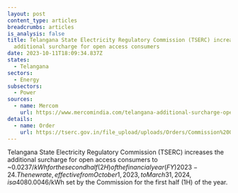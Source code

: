 ```yaml
---
layout: post
content_type: articles
breadcrumbs: articles
is_analysis: false
title: Telangana State Electricity Regulatory Commission (TSERC) increases the
  additional surcharge for open access consumers
date: 2023-10-11T18:09:34.837Z
states:
  - Telangana
sectors:
  - Energy
subsectors:
  - Power
sources:
  - name: Mercom
    url: https://www.mercomindia.com/telangana-additional-surcharge-open-access-%E2%82%B91-98-kwh
details:
  - name: Order
    url: https://tserc.gov.in/file_upload/uploads/Orders/Commission%20Orders/2023/OP%2015%2016%20AS%20H2%202023-24.pdf
---
```

Telangana State Electricity Regulatory Commission (TSERC) increases the additional surcharge for open access consumers to \~$0.0237/kWh for the second half (2H) of the financial year (FY) 2023-24. The new rate, effective from October 1, 2023, to March 31, 2024, is a 408% increase from \~$0.0046/kWh set by the Commission for the first half (1H) of the year.